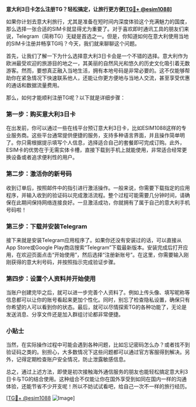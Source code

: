 **意大利3日卡怎么注册TG？轻松搞定，让旅行更方便[[TG💪+ @esim1088](https://t.me/s/esim1088)]**

如果你计划去意大利旅行，尤其是准备在短时间内深度体验这个充满魅力的国度，那么选择一张合适的SIM卡就显得尤为重要了。对于喜欢即时通讯工具的朋友们来说，Telegram（简称TG）无疑是首选之一。但是，你知道如何在意大利使用当地的SIM卡注册并畅享TG吗？今天，我们就来聊聊这个问题。

首先，让我们了解一下为什么选择意大利3日卡会是一个不错的选择。意大利作为欧洲最受欢迎的旅游目的地之一，其美丽的自然风光和悠久的历史文化吸引着无数游客。然而，要想真正融入当地生活，拥有本地号码是非常必要的。这不仅能够帮助你在紧急情况下快速联系他人，还能让你更方便地与当地人交流，甚至享受优惠的通话和数据流量费用。

那么，如何才能顺利注册TG呢？以下就是详细步骤：

### 第一步：购买意大利3日卡

在出发前，你可以通过一些在线平台预订意大利3日卡，比如ESIM1088这样的专业服务商。这些平台通常提供便捷的服务，支持多种语言界面，并且操作简单明了。你只需根据提示填写个人信息，选择适合自己的套餐即可完成订购。此外，ESIM卡的优势在于无需实体卡槽，直接下载到手机上就能使用，非常适合经常更换设备或者追求便利性的用户。

### 第二步：激活你的新号码

收到订单后，按照邮件中的指引进行激活操作。一般来说，你需要下载指定的应用程序，并输入收到的验证码以完成激活流程。整个过程可能需要几分钟时间，请确保在此期间保持网络连接良好。一旦激活成功，你就拥有了属于自己的意大利手机号码啦！

### 第三步：下载并安装Telegram

接下来就是安装Telegram应用程序了。如果你还没有安装过的话，可以直接从App Store或Google Play商店搜索“Telegram”下载最新版本。安装完成后打开应用，在欢迎页面点击“开始使用”，然后选择“注册新账号”。在这里，你需要输入刚刚获得的意大利号码，并按照指示完成验证步骤。

### 第四步：设置个人资料并开始使用

当账户创建完毕之后，就可以进一步完善个人资料了。例如上传头像、填写昵称等信息都可以让你的账号看起来更加个性化。同时，别忘了检查隐私设置，确保只有你希望的人可以看到你的状态。最后，就可以尽情探索TG的各种功能了，无论是发送消息、分享文件还是加入群组讨论都非常便捷。

### 小贴士

当然，在实际操作过程中可能会遇到各种问题，比如忘记密码怎么办？或者找不到验证码之类的。别担心，大多数情况下这些问题都可以通过官方客服得到解决。另外，记得定期检查账户安全情况，防止泄露敏感信息。

总之，通过上述方法，即使是初次接触海外通信服务的朋友也能轻松搞定意大利3日卡与TG的结合使用。这种组合不仅能让你在国外享受到如同在国内一样的沟通体验，还能节省不少开支呢！所以不妨试试看吧，给自己一次不一样的旅行经历。

[[TG💪+ @esim1088](https://t.me/s/esim1088) ![Image](https://i.postimg.cc/4NQfJmqS/Snipaste-2025-05-13-00-14-12.png)]